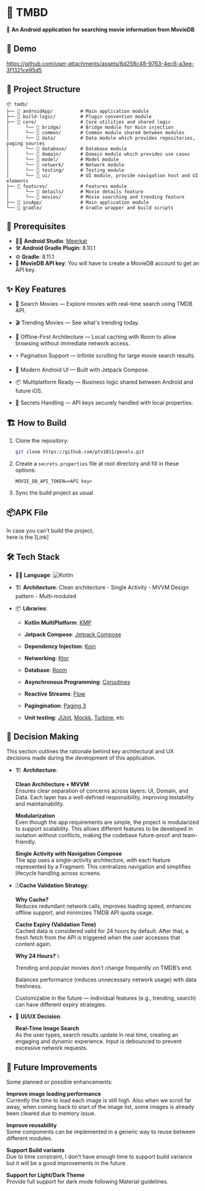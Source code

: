 🎥 TMBD
=============

🎯 **An Android application for searching movie information from MovieDB**

🎥 Demo
--------------
https://github.com/user-attachments/assets/6d258c48-9763-4ec6-a3ee-3f1321ce95d5

📁 Project Structure
--------------------

```
📦 tmdb/
├── 📂 androidApp/          # Main application module
├── 📂 build-logic/         # Plugin convention module
├── 📂 core/                # Core utilities and shared logic
│      └── 📂 bridge/       # Bridge module for Koin injection
│      └── 📂 common/       # Common module shared between modules
│      └── 📂 data/         # Data module which provides repositories, paging sources
│      └── 📂 database/     # Database module
│      └── 📂 domain/       # Domain module which provides use cases
│      └── 📂 model/        # Model module
│      └── 📂 network/      # Network module
│      └── 📂 testing/      # Testing module
│      └── 📂 ui/           # UI module, provide navigation host and UI elements
├── 📂 features/            # Features module
│      └── 📂 details/      # Movie details feature
│      └── 📂 movies/       # Movie searching and trending feature
├── 📂 iosApp/              # Main application module
└── 📂 gradle/              # Gradle wrapper and build scripts

```

🔧 Prerequisites
--------------

- 🧑‍💻 **Android Studio**: [Meerkat](https://developer.android.com/studio)
- 🛠️ **Android Gradle Plugin**: 8.10.1
- ⚙️ **Gradle**: 8.11.1
- 🔑 **MovieDB API key**: You will have to create a MovieDB account to get an API key.

✨ Key Features
--------------

- 🔎 Search Movies — Explore movies with real-time search using TMDB API.

- 🎬 Trending Movies — See what's trending today.

- 💾 Offline-First Architecture — Local caching with Room to allow browsing without immediate network access.

- ⚡ Pagination Support — Infinite scrolling for large movie search results.

- 📱 Modern Android UI — Built with Jetpack Compose.

- 📦 Multiplatform Ready — Business logic shared between Android and future iOS.

- 🔑 Secrets Handling — API keys securely handled with local properties.

🏗️ How to Build
--------------

1. Clone the repository:
   ```bash
   git clone https://github.com/ptv1811/pexels.git
   ```

2. Create a `secrets.properties` file at root directory and fill in these options:
    ```
    MOVIE_DB_API_TOKEN=<API key>
    ```

3. Sync the build project as usual.

📦APK File
--------------

In case you can't build the project, \
here is the [Link]

🛠️ Tech Stack
--------------

- 🧑‍💻 **Language**: ![Kotlin](https://img.shields.io/badge/Kotlin-2.1.20-blue?logo=kotlin&logoColor=white)

- 🏗️ **Architecture**: Clean architecture - Single Activity - MVVM Design pattern - Multi-moduled

- 📦 **Libraries**:

    - **Kotlin MultiPlatform**: [KMP](https://kotlinlang.org/lp/multiplatform/)

    - **Jetpack Compose**: [Jetpack Compose](https://developer.android.com/compose)

    - **Dependency Injection**: [Koin](https://insert-koin.io/)

    - **Networking**: [Ktor](https://ktor.io/)

    - **Database**: [Room](https://developer.android.com/jetpack/androidx/releases/room)

    - **Asynchronous Programming**: [Coroutines](https://kotlinlang.org/docs/coroutines-overview.html)

    - **Reactive Streams**: [Flow](https://kotlinlang.org/docs/flow.html)

    - **Pagingination**: [Paging 3](https://developer.android.com/topic/libraries/architecture/paging/v3-overview)

    - **Unit testing**: [JUnit](https://junit.org/junit4/), [Mockk](https://mockk.io/), [Turbine](https://code.cash.app/flow-testing-with-turbine),
      etc

🧠 Decision Making
-------------
This section outlines the rationale behind key architectural and UX decisions made during the
development of this application.

- 🏗️ **Architecture**:

  **Clean Architecture + MVVM** \
  Ensures clear separation of concerns across layers: UI, Domain, and Data. Each layer has a
  well-defined responsibility, improving testability and maintainability.

  **Modularization** \
  Even though the app requirements are simple, the project is modularized to support scalability.
  This allows different features to be developed in isolation without conflicts, making the codebase
  future-proof and team-friendly.

  **Single Activity with Navigation Compose** \
  The app uses a single-activity architecture, with each feature represented by a Fragment. This
  centralizes navigation and simplifies lifecycle handling across screens.

- 🗄️**Cache Validation Strategy**:

    **Why Cache?** \
    Reduces redundant network calls, improves loading speed, enhances offline support, and minimizes TMDB API quota usage.

    **Cache Expiry (Validation Time)** \
    Cached data is considered valid for 24 hours by default. After that, a fresh fetch from the API is triggered when the user accesses that content again.

    **Why 24 Hours?** \

    Trending and popular movies don’t change frequently on TMDB’s end.

    Balances performance (reduces unnecessary network usage) with data freshness.

    Customizable in the future — individual features (e.g., trending, search) can have different expiry strategies.

- 🎨 **UI/UX Decision**:

  **Real-Time Image Search** \
  As the user types, search results update in real time, creating an engaging and dynamic
  experience. Input is debounced to prevent excessive network requests.

🚀 Future Improvements
---------------
Some planned or possible enhancements:

**Improve image loading performance** \
Currently the time to load each image is still high. Also when we scroll far away, when coming back to start of the image list, some images is already been cleared due to memory issue.

**Improve reusability** \
Some components can be implemented in a generic way to reuse between different modules.

**Support Build variants** \
Due to time constraint, I don't have enough time to support build variance but it will be a good
improvements in the future.

**Support for Light/Dark Theme**  
Provide full support for dark mode following Material guidelines.
